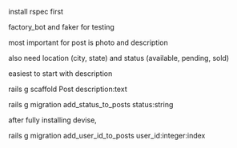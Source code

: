 install rspec first

factory_bot and faker for testing

most important for post is photo and description

also need location (city, state) and status (available, pending, sold)

easiest to start with description

rails g scaffold Post description:text

rails g migration add_status_to_posts status:string

after fully installing devise,

rails g migration add_user_id_to_posts user_id:integer:index